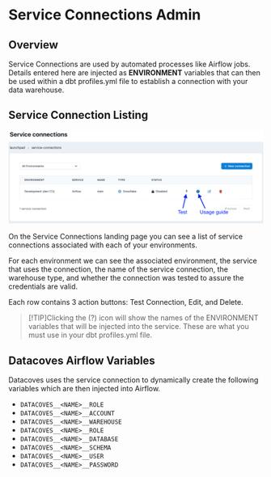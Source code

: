 # Service Connections Admin

## Overview

Service Connections are used by automated processes like Airflow jobs. Details entered here are injected as **ENVIRONMENT** variables that can then be used within a dbt profiles.yml file to establish a connection with your data warehouse.

## Service Connection Listing

![Service Connections Listing](./assets/serviceconnection_landing.png)

On the Service Connections landing page you can see a list of service connections associated with each of your environments.

For each environment we can see the associated environment, the service that uses the connection, the name of the service connection, the warehouse type, and whether the connection was tested to assure the credentials are valid.

Each row contains 3 action buttons: Test Connection, Edit, and Delete.

>[!TIP]Clicking the (?) icon will show the names of the ENVIRONMENT variables that will be injected into the service. These are what you must use in your dbt profiles.yml file.

## Datacoves Airflow Variables

Datacoves uses the service connection to dynamically create the following variables which are then injected into Airflow.

  - `DATACOVES__<NAME>__ROLE`
  - `DATACOVES__<NAME>__ACCOUNT`
  - `DATACOVES__<NAME>__WAREHOUSE`
  - `DATACOVES__<NAME>__ROLE`
  - `DATACOVES__<NAME>__DATABASE`
  - `DATACOVES__<NAME>__SCHEMA`
  - `DATACOVES__<NAME>__USER`
  - `DATACOVES__<NAME>__PASSWORD`
